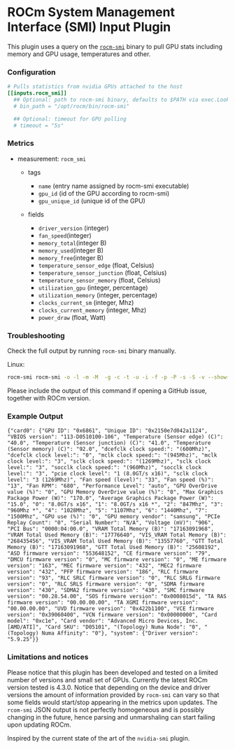 # ROCm System Management Interface (SMI) Input Plugin

This plugin uses a query on the [`rocm-smi`](https://github.com/RadeonOpenCompute/rocm_smi_lib/tree/master/python_smi_tools) binary to pull GPU stats including memory and GPU usage, temperatures and other.

### Configuration

```toml
# Pulls statistics from nvidia GPUs attached to the host
[[inputs.rocm_smi]]
  ## Optional: path to rocm-smi binary, defaults to $PATH via exec.LookPath
  # bin_path = "/opt/rocm/bin/rocm-smi"

  ## Optional: timeout for GPU polling
  # timeout = "5s"
```

### Metrics
- measurement: `rocm_smi`
  - tags
    - `name` (entry name assigned by rocm-smi executable)
    - `gpu_id` (id of the GPU according to rocm-smi)
    - `gpu_unique_id` (unique id of the GPU)

  - fields
    - `driver_version` (integer)
    - `fan_speed`(integer)
    - `memory_total`(integer B)
    - `memory_used`(integer B)
    - `memory_free`(integer B)
    - `temperature_sensor_edge` (float, Celsius)
    - `temperature_sensor_junction` (float, Celsius)
    - `temperature_sensor_memory` (float, Celsius)
    - `utilization_gpu` (integer, percentage)
    - `utilization_memory` (integer, percentage)
    - `clocks_current_sm` (integer, Mhz)
    - `clocks_current_memory` (integer, Mhz)
    - `power_draw` (float, Watt)

### Troubleshooting
Check the full output by running `rocm-smi` binary manually.

Linux:
```sh
rocm-smi rocm-smi -o -l -m -M  -g -c -t -u -i -f -p -P -s -S -v --showreplaycount --showpids --showdriverversion --showmemvendor --showfwinfo --showproductname --showserial --showuniqueid --showbus --showpendingpages --showpagesinfo --showretiredpages --showunreservablepages --showmemuse --showvoltage --showtopo --showtopoweight --showtopohops --showtopotype --showtoponuma --showmeminfo all --json
```
Please include the output of this command if opening a GitHub issue, together with ROCm version.

### Example Output
```
{"card0": {"GPU ID": "0x6861", "Unique ID": "0x2150e7d042a1124", "VBIOS version": "113-D0510100-106", "Temperature (Sensor edge) (C)": "40.0", "Temperature (Sensor junction) (C)": "41.0", "Temperature (Sensor memory) (C)": "92.0", "dcefclk clock speed:": "(600Mhz)", "dcefclk clock level:": "0", "mclk clock speed:": "(945Mhz)", "mclk clock level:": "3", "sclk clock speed:": "(1269Mhz)", "sclk clock level:": "3", "socclk clock speed:": "(960Mhz)", "socclk clock level:": "3", "pcie clock level": "1 (8.0GT/s x16)", "sclk clock level": "3 (1269Mhz)", "Fan speed (level)": "33", "Fan speed (%)": "13", "Fan RPM": "680", "Performance Level": "auto", "GPU OverDrive value (%)": "0", "GPU Memory OverDrive value (%)": "0", "Max Graphics Package Power (W)": "170.0", "Average Graphics Package Power (W)": "15.0", "0": "8.0GT/s x16", "1": "8.0GT/s x16 *", "2": "847Mhz", "3": "960Mhz *", "4": "1028Mhz", "5": "1107Mhz", "6": "1440Mhz", "7": "1500Mhz", "GPU use (%)": "0", "GPU memory vendor": "samsung", "PCIe Replay Count": "0", "Serial Number": "N/A", "Voltage (mV)": "906", "PCI Bus": "0000:04:00.0", "VRAM Total Memory (B)": "17163091968", "VRAM Total Used Memory (B)": "17776640", "VIS_VRAM Total Memory (B)": "268435456", "VIS_VRAM Total Used Memory (B)": "13557760", "GTT Total Memory (B)": "17163091968", "GTT Total Used Memory (B)": "25608192", "ASD firmware version": "553648152", "CE firmware version": "79", "DMCU firmware version": "0", "MC firmware version": "0", "ME firmware version": "163", "MEC firmware version": "432", "MEC2 firmware version": "432", "PFP firmware version": "186", "RLC firmware version": "93", "RLC SRLC firmware version": "0", "RLC SRLG firmware version": "0", "RLC SRLS firmware version": "0", "SDMA firmware version": "430", "SDMA2 firmware version": "430", "SMC firmware version": "00.28.54.00", "SOS firmware version": "0x0008015d", "TA RAS firmware version": "00.00.00.00", "TA XGMI firmware version": "00.00.00.00", "UVD firmware version": "0x422b1100", "VCE firmware version": "0x39060400", "VCN firmware version": "0x00000000", "Card model": "0xc1e", "Card vendor": "Advanced Micro Devices, Inc. [AMD/ATI]", "Card SKU": "D05101", "(Topology) Numa Node": "0", "(Topology) Numa Affinity": "0"}, "system": {"Driver version": "5.9.25"}}

```

### Limitations and notices
Please notice that this plugin has been developed and tested on a limited number of versions and small set of GPUs. Currently the latest ROCm version tested is 4.3.0.
Notice that depending on the device and driver versions the amount of information provided by `rocm-smi` can vary so that some fields would start/stop appearing in the metrics upon updates.
The `rcom-smi` JSON output is not perfectly homogeneous and is possibly changing in the future, hence parsing and unmarshaling can start failing upon updating ROCm.

Inspired by the current state of the art of the `nvidia-smi` plugin.
